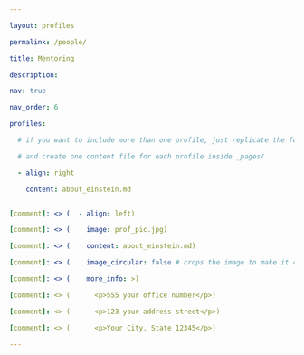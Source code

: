 ```yaml
---

layout: profiles

permalink: /people/

title: Mentoring

description: 

nav: true

nav_order: 6

profiles:

  # if you want to include more than one profile, just replicate the following block

  # and create one content file for each profile inside _pages/

  - align: right

    content: about_einstein.md


[comment]: <> (  - align: left)

[comment]: <> (    image: prof_pic.jpg)

[comment]: <> (    content: about_einstein.md)

[comment]: <> (    image_circular: false # crops the image to make it circular)

[comment]: <> (    more_info: >)

[comment]: <> (      <p>555 your office number</p>)

[comment]: <> (      <p>123 your address street</p>)

[comment]: <> (      <p>Your City, State 12345</p>)

---
```

